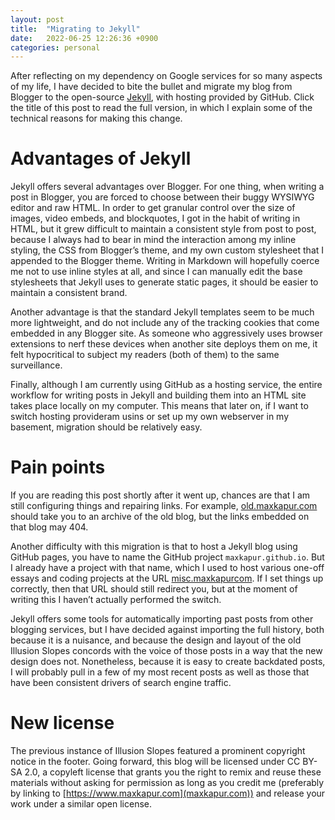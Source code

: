 ```yaml
---
layout: post
title:  "Migrating to Jekyll"
date:   2022-06-25 12:26:36 +0900
categories: personal
---
```



After reflecting on my dependency on Google services for so many aspects of my life, I have decided to bite the bullet and migrate my blog from Blogger to the open-source [Jekyll](https://github.com/jekyll/jekyll), with hosting provided by GitHub. Click the title of this post to read the full version, in which I explain some of the technical reasons for making this change. 

# Advantages of Jekyll

Jekyll offers several advantages over Blogger. For one thing, when writing a post in Blogger, you are forced to choose between their buggy WYSIWYG editor and raw HTML. In order to get granular control over the size of images, video embeds, and blockquotes, I got in the habit of writing in HTML, but it grew difficult to maintain a consistent style from post to post, because I always had to bear in mind the interaction among my inline styling, the CSS from Blogger’s theme, and my own custom stylesheet that I appended to the Blogger theme. Writing in Markdown will hopefully coerce me not to use inline styles at all, and since I can manually edit the base stylesheets that Jekyll uses to generate static pages, it should be easier to maintain a consistent brand. 

Another advantage is that the standard Jekyll templates seem to be much more lightweight, and do not include any of the tracking cookies that come embedded in any Blogger site. As someone who aggressively uses browser extensions to nerf these devices when another site deploys them on me, it felt hypocritical to subject my readers (both of them) to the same surveillance.

Finally, although I am currently using GitHub as a hosting service, the entire workflow for writing posts in Jekyll and building them into an HTML site takes place locally on my computer. This means that later on, if I want to switch hosting provideram usins or set up my own webserver in my basement, migration should be relatively easy.

# Pain points

If you are reading this post shortly after it went up, chances are that I am still configuring things and repairing links. For example, [old.maxkapur.com](https://old.maxkapur.com/) should take you to an archive of the old blog, but the links embedded on that blog may 404.

Another difficulty with this migration is that to host a Jekyll blog using GitHub pages, you have to name the GitHub project `maxkapur.github.io`. But I already have a project with that name, which I used to host various one-off essays and coding projects at the URL [misc.maxkapurcom](https://misc.maxkapur.com). If I set things up correctly, then that URL should still redirect you, but at the moment of writing this I haven’t actually performed the switch.

Jekyll offers some tools for automatically importing past posts from other blogging services, but I have decided against importing the full history, both because it is a nuisance, and because the design and layout of the old Illusion Slopes concords with the voice of those posts in a way that the new design does not. Nonetheless, because it is easy to create backdated posts, I will probably pull in a few of my most recent posts as well as those that have been consistent drivers of search engine traffic. 

# New license

The previous instance of Illusion Slopes featured a prominent copyright notice in the footer. Going forward, this blog will be licensed under CC BY-SA 2.0, a copyleft license that grants you the right to remix and reuse these materials without asking for permission as long as you credit me (preferably by linking to [https://www.maxkapur.com](maxkapur.com)) and release your work under a similar open license.


<!-- sample from jekyll init
You’ll find this post in your `_posts` directory. Go ahead and edit it and re-build the site to see your changes. You can rebuild the site in many different ways, but the most common way is to run `jekyll serve`, which launches a web server and auto-regenerates your site when a file is updated.

Jekyll requires blog post files to be named according to the following format:

`YEAR-MONTH-DAY-title.MARKUP`

Where `YEAR` is a four-digit number, `MONTH` and `DAY` are both two-digit numbers, and `MARKUP` is the file extension representing the format used in the file. After that, include the necessary front matter. Take a look at the source for this post to get an idea about how it works.

Jekyll also offers powerful support for code snippets:

{% highlight ruby %}
def print_hi(name)
  puts "Hi, #{name}"
end
print_hi('Tom')
#=> prints 'Hi, Tom' to STDOUT.
{% endhighlight %}

Check out the [Jekyll docs][jekyll-docs] for more info on how to get the most out of Jekyll. File all bugs/feature requests at [Jekyll’s GitHub repo][jekyll-gh]. If you have questions, you can ask them on [Jekyll Talk][jekyll-talk].

[jekyll-docs]: https://jekyllrb.com/docs/home
[jekyll-gh]:   https://github.com/jekyll/jekyll
[jekyll-talk]: https://talk.jekyllrb.com/
--> 
